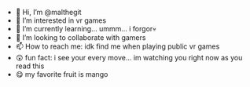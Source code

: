 - 👋 Hi, I’m @malthegit
- 👀 I’m interested in vr games
- 🌱 I’m currently learning... ummm... i forgor💀
- 💞️ I’m looking to collaborate with gamers
- 📫 How to reach me: idk find me when playing public vr games
- 😲 fun fact: i see your every move... im watching you right now as you read this
- 😋 my favorite fruit is mango
